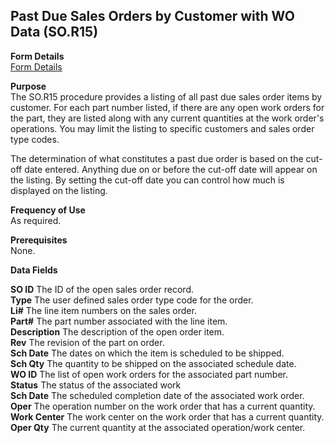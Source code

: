 ##  Past Due Sales Orders by Customer with WO Data (SO.R15)

<PageHeader />

**Form Details**  
[ Form Details ](SO-R15-1/README.md)   

**Purpose**  
The SO.R15 procedure provides a listing of all past due sales order items by
customer. For each part number listed, if there are any open work orders for
the part, they are listed along with any current quantities at the work
order's operations. You may limit the listing to specific customers and sales
order type codes.  
  
The determination of what constitutes a past due order is based on the cut-off
date entered. Anything due on or before the cut-off date will appear on the
listing. By setting the cut-off date you can control how much is displayed on
the listing.

**Frequency of Use**  
As required.

**Prerequisites**  
None.

**Data Fields**

**SO ID** The ID of the open sales order record.  
**Type** The user defined sales order type code for the order.  
**Li#** The line item numbers on the sales order.  
**Part#** The part number associated with the line item.  
**Description** The description of the open order item.  
**Rev** The revision of the part on order.  
**Sch Date** The dates on which the item is scheduled to be shipped.  
**Sch Qty** The quantity to be shipped on the associated schedule date.  
**WO ID** The list of open work orders for the associated part number.  
**Status** The status of the associated work  
**Sch Date** The scheduled completion date of the associated work order.  
**Oper** The operation number on the work order that has a current quantity.  
**Work Center** The work center on the work order that has a current quantity.  
**Oper Qty** The current quantity at the associated operation/work center.  
  
<badge text= "Version 8.10.57" vertical="middle" />

<PageFooter />